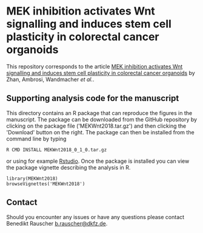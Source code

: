 # MEK inhibition activates Wnt signalling and induces stem cell plasticity in colorectal cancer organoids

This repository corresponds to the article [MEK inhibition activates Wnt signalling and induces stem cell plasticity in colorectal cancer organoids](https://www.nature.com/articles/s41467-019-09898-0) by Zhan, Ambrosi, Wandmacher _et al._.

## Supporting analysis code for the manuscript

This directory contains an R package that can reproduce the figures in the manuscript. The package can be downloaded from the GitHub repository by clicking on the package file ('MEKWnt2018.tar.gz') and then clicking the 'Download' button on the right. The package can then be installed from the command line by typing 

```{sh}
R CMD INSTALL MEKWnt2018_0_1_0.tar.gz
```

or using for example [Rstudio](https://www.rstudio.com/). Once the package is installed you can view the package vignette describing the analysis in R.

```{r}
library(MEKWnt2018)
browseVignettes('MEKWnt2018')
```

## Contact

Should you encounter any issues or have any questions please contact Benedikt Rauscher <b.rauscher@dkfz.de>.
